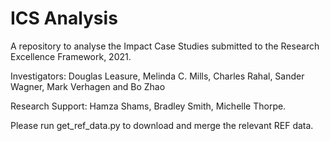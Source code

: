 # ICS Analysis

A repository to analyse the Impact Case Studies submitted to the Research Excellence Framework, 2021.

Investigators: Douglas Leasure, Melinda C. Mills, Charles Rahal, Sander Wagner, Mark Verhagen and Bo Zhao

Research Support: Hamza Shams, Bradley Smith, Michelle Thorpe.

Please run get_ref_data.py to download and merge the relevant REF data.
